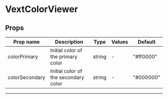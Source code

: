# VextColorViewer

## Props

| Prop name      | Description                          | Type   | Values | Default   |
| -------------- | ------------------------------------ | ------ | ------ | --------- |
| colorPrimary   | Initial color of the primary color   | string | -      | "#ff0000" |
| colorSecondary | Initial color of the secondary color | string | -      | "#000000" |

---
